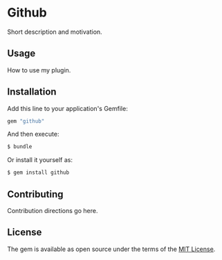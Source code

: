 # Github
Short description and motivation.

## Usage
How to use my plugin.

## Installation
Add this line to your application's Gemfile:

```ruby
gem "github"
```

And then execute:
```bash
$ bundle
```

Or install it yourself as:
```bash
$ gem install github
```

## Contributing
Contribution directions go here.

## License
The gem is available as open source under the terms of the [MIT License](https://opensource.org/licenses/MIT).
